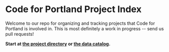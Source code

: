 Code for Portland Project Index
===============================

Welcome to our repo for organizing and tracking projects that Code for Portland is involved in. This is most definitely a work in progress -- send us pull requests!

**Start at [the project directory](https://github.com/CodeForPortland/project-index/blob/master/project_dir.md) or [the data catalog](https://github.com/CodeForPortland/project-index/blob/master/data_catalog.md).**
